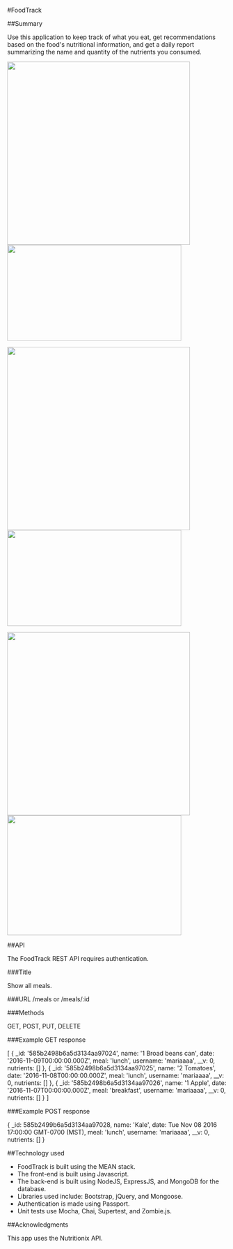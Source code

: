 #FoodTrack

##Summary 

Use this application to keep track of what you eat, get recommendations based on the food's nutritional information, and get a daily report summarizing the name and quantity of the nutrients you consumed. 

<img src = "https://cloud.githubusercontent.com/assets/16930791/21410460/165b4230-c79e-11e6-91f1-ef96a668f79f.jpg" width="420"/> <img src = "https://cloud.githubusercontent.com/assets/16930791/21410726/34c8c218-c7a0-11e6-8e54-ea20d56a9e07.jpg" width="400" height="220"/>

<img src = "https://cloud.githubusercontent.com/assets/16930791/21409707/e52bb6f4-c798-11e6-9959-5b213153859a.jpg" width="420"/> <img src = "https://cloud.githubusercontent.com/assets/16930791/21409710/ea5c8252-c798-11e6-96b8-91c40491dce9.jpg" width = "400" height="220"/>

<img src = "https://cloud.githubusercontent.com/assets/16930791/21409722/047c1e9a-c799-11e6-9f8b-a6a235929738.jpg" width="420"/> <img src = "https://cloud.githubusercontent.com/assets/16930791/21409724/0604f8c2-c799-11e6-9afe-9d5f07cf99a0.jpg" width = "400" height="275"/>

##API 

The FoodTrack REST API requires authentication.

###Title

Show all meals.

###URL
/meals
or
/meals/:id

###Methods

GET, POST, PUT, DELETE

###Example GET response

[ { _id: '585b2498b6a5d3134aa97024',
    name: '1 Broad beans can',
    date: '2016-11-09T00:00:00.000Z',
    meal: 'lunch',
    username: 'mariaaaa',
    __v: 0,
    nutrients: [] },
  { _id: '585b2498b6a5d3134aa97025',
    name: '2 Tomatoes',
    date: '2016-11-08T00:00:00.000Z',
    meal: 'lunch',
    username: 'mariaaaa',
    __v: 0,
    nutrients: [] },
  { _id: '585b2498b6a5d3134aa97026',
    name: '1 Apple',
    date: '2016-11-07T00:00:00.000Z',
    meal: 'breakfast',
    username: 'mariaaaa',
    __v: 0,
    nutrients: [] } ]
    
 ###Example POST response
 
 { _id: 585b2499b6a5d3134aa97028,
  name: 'Kale',
  date: Tue Nov 08 2016 17:00:00 GMT-0700 (MST),
  meal: 'lunch',
  username: 'mariaaaa',
  __v: 0,
  nutrients: [] }

##Technology used

- FoodTrack is built using the MEAN stack. 
- The front-end is built using Javascript.
- The back-end is built using NodeJS, ExpressJS, and MongoDB for the database.
- Libraries used include: Bootstrap, jQuery, and Mongoose.
- Authentication is made using Passport.
- Unit tests use Mocha, Chai, Supertest, and Zombie.js.

##Acknowledgments

This app uses the Nutritionix API. 
